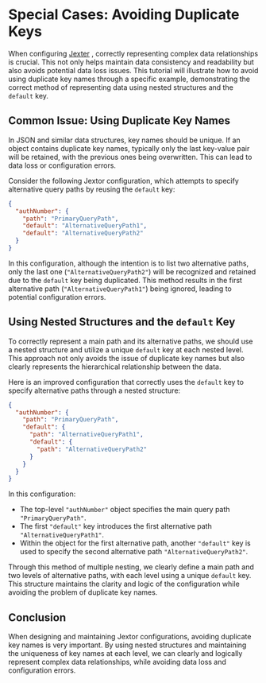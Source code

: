 # Special Cases: Avoiding Duplicate Keys

When configuring [Jexter](https://github.com/HzaCode/DP2-for-Beginners/blob/main/Jexter%20Configuration%EF%BC%9AExtracting%20Drug%20Information%20in%20'detail_step'.md)
, correctly representing complex data relationships is crucial. This not only helps maintain data consistency and readability but also avoids potential data loss issues. This tutorial will illustrate how to avoid using duplicate key names through a specific example, demonstrating the correct method of representing data using nested structures and the `default` key.

## Common Issue: Using Duplicate Key Names

In JSON and similar data structures, key names should be unique. If an object contains duplicate key names, typically only the last key-value pair will be retained, with the previous ones being overwritten. This can lead to data loss or configuration errors.



Consider the following Jextor configuration, which attempts to specify alternative query paths by reusing the `default` key:

```json
{
  "authNumber": {
    "path": "PrimaryQueryPath",
    "default": "AlternativeQueryPath1",
    "default": "AlternativeQueryPath2"
  }
}
```

In this configuration, although the intention is to list two alternative paths, only the last one (`"AlternativeQueryPath2"`) will be recognized and retained due to the `default` key being duplicated. This method results in the first alternative path (`"AlternativeQueryPath1"`) being ignored, leading to potential configuration errors.

##  Using Nested Structures and the `default` Key

To correctly represent a main path and its alternative paths, we should use a nested structure and utilize a unique `default` key at each nested level. This approach not only avoids the issue of duplicate key names but also clearly represents the hierarchical relationship between the data.


Here is an improved configuration that correctly uses the `default` key to specify alternative paths through a nested structure:

```json
{
  "authNumber": {
    "path": "PrimaryQueryPath",
    "default": {
      "path": "AlternativeQueryPath1",
      "default": {
        "path": "AlternativeQueryPath2"
      }
    }
  }
}
```

In this configuration:

- The top-level `"authNumber"` object specifies the main query path `"PrimaryQueryPath"`.
- The first `"default"` key introduces the first alternative path `"AlternativeQueryPath1"`.
- Within the object for the first alternative path, another `"default"` key is used to specify the second alternative path `"AlternativeQueryPath2"`.

Through this method of multiple nesting, we clearly define a main path and two levels of alternative paths, with each level using a unique `default` key. This structure maintains the clarity and logic of the configuration while avoiding the problem of duplicate key names.

## Conclusion

When designing and maintaining Jextor configurations, avoiding duplicate key names is very important. By using nested structures and maintaining the uniqueness of key names at each level, we can clearly and logically represent complex data relationships, while avoiding data loss and configuration errors.
